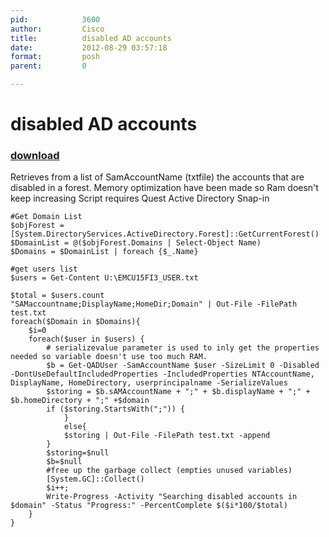 ```yaml
---
pid:            3600
author:         Cisco
title:          disabled AD accounts
date:           2012-08-29 03:57:18
format:         posh
parent:         0

---
```


# disabled AD accounts

### [download](Scripts\3600.ps1)

Retrieves from a list of SamAccountName (txtfile) the accounts that are disabled in a forest.
Memory optimization have been made so Ram doesn't keep increasing
Script requires Quest Active Directory Snap-in

```posh
#Get Domain List
$objForest = [System.DirectoryServices.ActiveDirectory.Forest]::GetCurrentForest()
$DomainList = @($objForest.Domains | Select-Object Name)
$Domains = $DomainList | foreach {$_.Name}

#get users list
$users = Get-Content U:\EMCU15FI3_USER.txt

$total = $users.count
"SAMaccountname;DisplayName;HomeDir;Domain" | Out-File -FilePath test.txt
foreach($Domain in $Domains){
	$i=0
	foreach($user in $users) {
		# serializevalue parameter is used to inly get the properties needed so variable doesn't use too much RAM.
		$b = Get-QADUser -SamAccountName $user -SizeLimit 0 -Disabled -DontUseDefaultIncludedProperties -IncludedProperties NTAccountName, DisplayName, HomeDirectory, userprincipalname -SerializeValues
		$storing = $b.sAMAccountName + ";" + $b.displayName + ";" + $b.homeDirectory + ";" +$domain
		if ($storing.StartsWith(";")) {
			}
			else{
			$storing | Out-File -FilePath test.txt -append
		}
		$storing=$null
		$b=$null
		#free up the garbage collect (empties unused variables)
		[System.GC]::Collect()
		$i++;
		Write-Progress -Activity "Searching disabled accounts in $domain" -Status "Progress:" -PercentComplete $($i*100/$total)
	}
}
```
